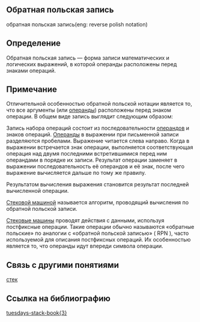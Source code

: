## Обратная польская запись 
oбратная польская запись(eng: reverse polish notation) 

## Определение
Обратная польская запись — форма записи математических и логических выражений, в которой операнды расположены перед знаками операций. 
## Примечание
Отличительной особенностью обратной польской нотации является то, что все аргументы (или [операнды](operand.md)) расположены перед знаком операции. В общем виде запись выглядит следующим образом:

Запись набора операций состоит из последовательности [операндов](operand.md) и знаков операций. [Операнды](operand.md) в выражении при письменной записи разделяются пробелами.
Выражение читается слева направо. Когда в выражении встречается знак операции, выполняется соответствующая операция над двумя последними встретившимися перед ним операндами в порядке их записи. Результат операции заменяет в выражении последовательность её операндов и её знак, после чего выражение вычисляется дальше по тому же правилу.

Результатом вычисления выражения становится результат последней вычисленной операции.

[Стековой машиной](stack_machines.md) называется алгоритм, проводящий вычисления по обратной польской записи.

[Стековые машины](stack_machines.md) проводят действия с данными, используя постфиксные операции. Такие операции обычно называются «обратные польские» по аналогии с «обратной польской записью» ( RPN ), часто используемой для описания постфиксных операций. Их особенностью является то, что операнды идут впереди символа операции.


## Связь с другими понятиями
[стек](stack.md)
## Cсылка на библиографию
[tuesdays-stack-book{3}](../bibliography/tuesdays-stack-book%7B3%7D.md)

